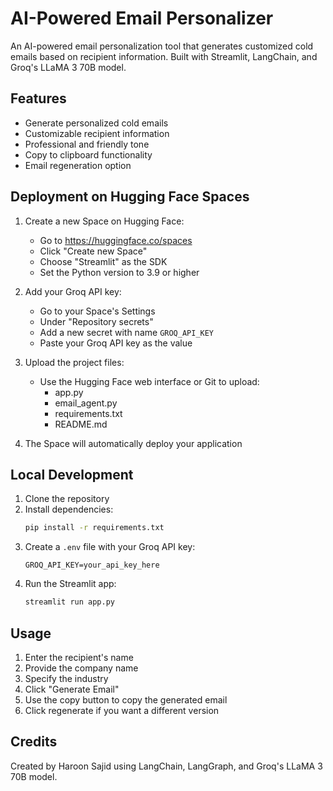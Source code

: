 # AI-Powered Email Personalizer

An AI-powered email personalization tool that generates customized cold emails based on recipient information. Built with Streamlit, LangChain, and Groq's LLaMA 3 70B model.

## Features

- Generate personalized cold emails
- Customizable recipient information
- Professional and friendly tone
- Copy to clipboard functionality
- Email regeneration option

## Deployment on Hugging Face Spaces

1. Create a new Space on Hugging Face:
   - Go to https://huggingface.co/spaces
   - Click "Create new Space"
   - Choose "Streamlit" as the SDK
   - Set the Python version to 3.9 or higher

2. Add your Groq API key:
   - Go to your Space's Settings
   - Under "Repository secrets"
   - Add a new secret with name `GROQ_API_KEY`
   - Paste your Groq API key as the value

3. Upload the project files:
   - Use the Hugging Face web interface or Git to upload:
     - app.py
     - email_agent.py
     - requirements.txt
     - README.md

4. The Space will automatically deploy your application

## Local Development

1. Clone the repository
2. Install dependencies:
   ```bash
   pip install -r requirements.txt
   ```
3. Create a `.env` file with your Groq API key:
   ```
   GROQ_API_KEY=your_api_key_here
   ```
4. Run the Streamlit app:
   ```bash
   streamlit run app.py
   ```

## Usage

1. Enter the recipient's name
2. Provide the company name
3. Specify the industry
4. Click "Generate Email"
5. Use the copy button to copy the generated email
6. Click regenerate if you want a different version

## Credits

Created by Haroon Sajid using LangChain, LangGraph, and Groq's LLaMA 3 70B model.



